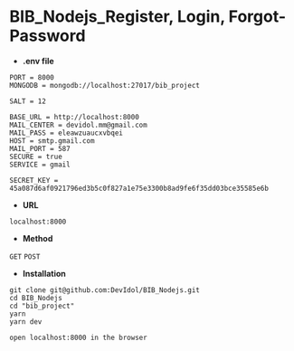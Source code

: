# BIB_Nodejs_Register, Login, Forgot-Password

- **.env file**

```
PORT = 8000
MONGODB = mongodb://localhost:27017/bib_project

SALT = 12

BASE_URL = http://localhost:8000
MAIL_CENTER = devidol.mm@gmail.com
MAIL_PASS = eleawzuaucxvbqei
HOST = smtp.gmail.com
MAIL_PORT = 587
SECURE = true
SERVICE = gmail

SECRET_KEY = 45a087d6af0921796ed3b5c0f827a1e75e3300b8ad9fe6f35dd03bce35585e6b
```

- **URL**

```
localhost:8000
```

- **Method**

`GET`
`POST`

- **Installation**

```
git clone git@github.com:DevIdol/BIB_Nodejs.git
cd BIB_Nodejs
cd "bib_project"
yarn
yarn dev

open localhost:8000 in the browser
```
